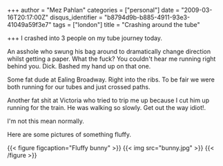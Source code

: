 +++
author = "Mez Pahlan"
categories = ["personal"]
date = "2009-03-16T20:17:00Z"
disqus_identifier = "b8794d9b-b885-4911-93e3-41049a59f3e7"
tags = ["london"]
title = "Crashing around the tube"

+++
I crashed into 3 people on my tube journey today.

<!--more-->

An asshole who swung his bag around to dramatically change direction whilst getting a paper. What the fuck? You couldn't
hear me running right behind you. Dick. Bashed my hand up on that one.

Some fat dude at Ealing Broadway. Right into the ribs. To be fair we were both running for our tubes and just crossed
paths.

Another fat shit at Victoria who tried to trip me up because I cut him up running for the train. He was walking so
slowly. Get out the way idiot!.

I'm not this mean normally.

Here are some pictures of something fluffy.

{{< figure figcaption="Fluffy bunny" >}}
    {{< img src="bunny.jpg" >}}
{{< /figure >}}
